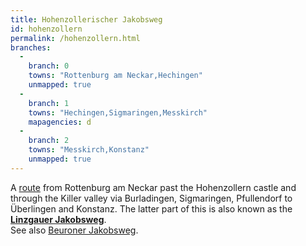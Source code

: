 ```yaml
---
title: Hohenzollerischer Jakobsweg
id: hohenzollern
permalink: /hohenzollern.html
branches:
  -
    branch: 0
    towns: "Rottenburg am Neckar,Hechingen"
    unmapped: true
  -
    branch: 1
    towns: "Hechingen,Sigmaringen,Messkirch"
    mapagencies: d
  -
    branch: 2
    towns: "Messkirch,Konstanz"
    unmapped: true
---
```


A [route][0] from Rottenburg am Neckar past the Hohenzollern castle and through the Killer valley via Burladingen, Sigmaringen, Pfullendorf to Überlingen and Konstanz. The latter part of this is also known as the [**Linzgauer Jakobsweg**][1].  
See also [Beuroner Jakobsweg][2].

[0]: http://www.pilgerweg.de/hohenzollerischer.html
[1]: http://jakobsweg-tuebingen-beuron-konstanz.de/linzgauer-jakobsweg/
[2]: beuron.html